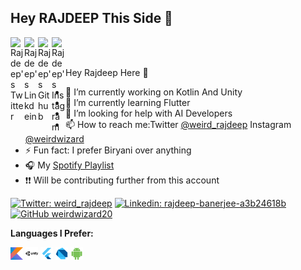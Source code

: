 ## Hey RAJDEEP This Side 👋



<a href="https://twitter.com/weird_rajdeep">
  <img align="left" alt="Rajdeep's Twitter" width="22px" src="https://cdn.jsdelivr.net/npm/simple-icons@v3/icons/twitter.svg" />
</a>
<a href="https://linkedin.com/in/rajdeep-banerjee-a3b24618b">
  <img align="left" alt="Rajdeep's Linkdein" width="22px" src="https://cdn.jsdelivr.net/npm/simple-icons@v3/icons/linkedin.svg" />
</a>
<a href="https://github.com/weirdwizard20">
  <img align="left" alt="Rajdeep's Github" width="22px" src="https://cdn.jsdelivr.net/npm/simple-icons@v3/icons/github.svg" />
</a>
<a href="https://instagram.com/ig_weirdwizard/">
  <img align="left" alt="Rajdeep's Instagram" width="22px" src="https://cdn.jsdelivr.net/npm/simple-icons@v3/icons/instagram.svg" />
</a>


<br/>
<br/>



Hey Rajdeep Here 👋

- 🔭 I’m currently working on Kotlin And Unity 
- 🌱 I’m currently learning Flutter
- 🤔 I’m looking for help with AI Developers
- 📫 How to reach me:Twitter [@weird_rajdeep](https://twitter.com/weird_rajdeep) Instagram [@weirdwizard](https://www.instagram.com/ig_weirdwizard/?igshid=bfm00lit1mpd)
- ⚡ Fun fact: I prefer Biryani over anything 
- 🎧 My [Spotify Playlist](https://open.spotify.com/playlist/2ALGdrm5TlebOTKFKTKoj5?si=enkFV7uvSfebjxj3nT_nYw) 
- ❗❗ Will be contributing further from this account


[![Twitter: weird_rajdeep](https://img.shields.io/twitter/follow/weird_rajdeep?style=social)](https://twitter.com/weird_rajdeep)
[![Linkedin: rajdeep-banerjee-a3b24618b](https://img.shields.io/badge/-rajdeep-banerjee-a3b24618b-blue?style=flat-square&logo=Linkedin&logoColor=white&link=https://www.linkedin.com/in/imthepk/)](https://www.linkedin.com/in/rajdeep-banerjee-a3b24618b/)
[![GitHub weirdwizard20](https://img.shields.io/github/followers/weirdwizard20?label=follow&style=social)](https://github.com/weirdwizard20)



**Languages I Prefer:**  

<code><img height="20" src="https://raw.githubusercontent.com/github/explore/80688e429a7d4ef2fca1e82350fe8e3517d3494d/topics/kotlin/kotlin.png"></code>
<code><img height="20" src="https://raw.githubusercontent.com/github/explore/80688e429a7d4ef2fca1e82350fe8e3517d3494d/topics/unity/unity.png"></code>
<code><img height="20" src="https://raw.githubusercontent.com/github/explore/80688e429a7d4ef2fca1e82350fe8e3517d3494d/topics/flutter/flutter.png"></code>
<code><img height="20" src="https://raw.githubusercontent.com/github/explore/80688e429a7d4ef2fca1e82350fe8e3517d3494d/topics/dart/dart.png"></code>
<code><img height="20" src="https://raw.githubusercontent.com/github/explore/80688e429a7d4ef2fca1e82350fe8e3517d3494d/topics/android/android.png"></code>   



</div>
